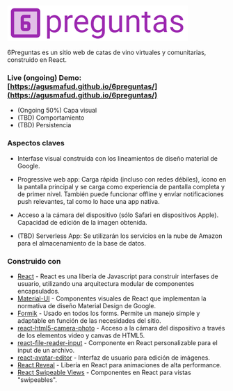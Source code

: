 ![6preguntas](6preguntas.png?raw=true "6preguntas")

6Preguntas es un sitio web de catas de vino virtuales y comunitarias, construido en React.

### Live (ongoing) Demo: [https://agusmafud.github.io/6preguntas/](https://agusmafud.github.io/6preguntas/)
* (Ongoing 50%) Capa visual
* (TBD) Comportamiento
* (TBD) Persistencia

### Aspectos claves

* Interfase visual construida con los lineamientos de diseño material de Google.

* Progressive web app: Carga rápida (incluso con redes débiles), ícono en la pantalla principal y se carga como experiencia de pantalla completa y de primer nivel. También puede funcionar offline y envíar notificaciones push relevantes, tal como lo hace una app nativa.

* Acceso a la cámara del dispositivo (sólo Safari en dispositivos Apple). Capacidad de edición de la imagen obtenida.

* (TBD) Serverless App: Se utilizarán los servicios en la nube de Amazon para el almacenamiento de la base de datos.

### Construido con

* [React](https://reactjs.org/) - React es una libería de Javascript para construir interfases de usuario, utilizando una arquitectura modular de componentes encapsulados.
* [Material-UI](https://material-ui.com/) - Componentes visuales de React que implementan la normativa de diseño Material Design de Google.
* [Formik](https://jaredpalmer.com/formik/) - Usado en todos los forms. Permite un manejo simple y adaptable en función de las necesidades del sitio.
* [react-html5-camera-photo](https://www.npmjs.com/package/react-html5-camera-photo/) - Acceso a la cámara del dispositivo a través de los elementos video y canvas de HTML5.
* [react-file-reader-input](https://github.com/ngokevin/react-file-reader-input/) - Componente en React personalizable para el input de un archivo.
* [react-avatar-editor](https://github.com/mosch/react-avatar-editor/) - Interfaz de usuario para edición de imágenes.
* [React Reveal](https://www.react-reveal.com/) - Libería en React para animaciones de alta performance.
* [React Swipeable Views](https://react-swipeable-views.com/) - Componentes en React para vistas "swipeables".
